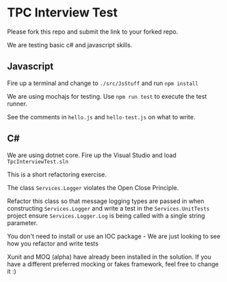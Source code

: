 # TPC Interview Test
Please fork this repo and submit the link to your forked repo.

We are testing basic c# and javascript skills. 

## Javascript
Fire up a terminal and change to `./src/JsStuff` and run `npm install`

We are using mochajs for testing. Use `npm run test` to execute the test runner.

See the comments in `hello.js` and `hello-test.js` on what to write.

## C\#
We are using dotnet core. Fire up the Visual Studio and load `TpcInterviewTest.sln`

This is a short refactoring exercise.

The class `Services.Logger` violates the Open Close Principle.

Refactor this class so that message logging types are passed in when constructing `Services.Logger` and write a test in the `Services.UnitTests` project ensure `Services.Logger.Log` is being called with a single string parameter.

You don't need to install or use an IOC package - We are just looking to see how you refactor and write tests

Xunit and MOQ (alpha) have already been installed in the solution. If you have a different preferred mocking or fakes framework, feel free to change it :)


